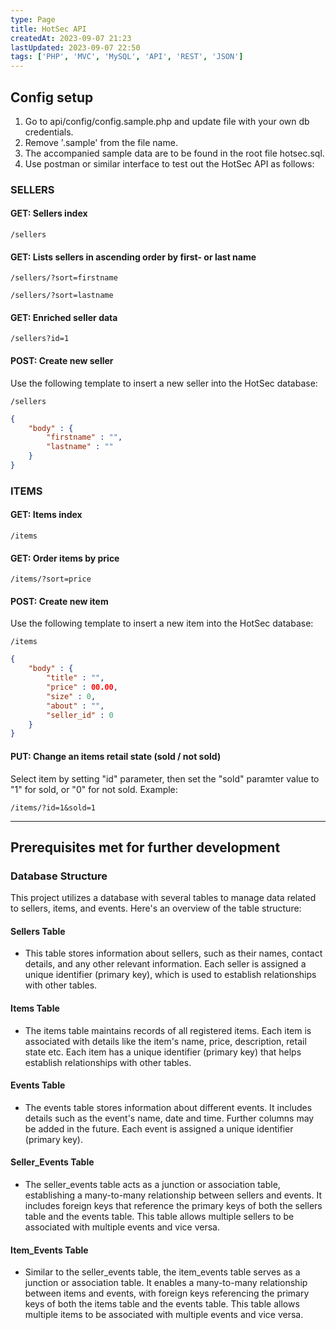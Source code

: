 ```yaml
---
type: Page
title: HotSec API 
createdAt: 2023-09-07 21:23
lastUpdated: 2023-09-07 22:50
tags: ['PHP', 'MVC', 'MySQL', 'API', 'REST', 'JSON']
---
```



## Config setup

1. Go to api/config/config.sample.php and update file with your own db credentials.
2. Remove '.sample' from the file name.
3. The accompanied sample data are to be found in the root file hotsec.sql.
4. Use postman or similar interface to test out the HotSec API as follows:

### SELLERS

#### GET: Sellers index

```text
/sellers
```

#### GET: Lists sellers in ascending order by first- or last name  

```text
/sellers/?sort=firstname
```

```text
/sellers/?sort=lastname
```

#### GET: Enriched seller data

```text
/sellers?id=1
```

#### POST: Create new seller

Use the following template to insert a new seller into the HotSec database:

```text
/sellers
```

```json
{
    "body" : {
        "firstname" : "",
        "lastname" : ""
    }
} 
```

### ITEMS

#### GET: Items index

```text
/items
```

#### GET: Order items by price

```text
/items/?sort=price
```

#### POST: Create new item

Use the following template to insert a new item into the HotSec database:

```text
/items
```

```json
{
    "body" : {
        "title" : "",
        "price" : 00.00,
        "size" : 0,
        "about" : "",
        "seller_id" : 0
    }
}
```

#### PUT: Change an items retail state (sold / not sold)

Select item by setting "id" parameter, then set the "sold" paramter value to "1" for sold, or "0" for not sold. Example:

```text
/items/?id=1&sold=1
```

---

## Prerequisites met for further development

### Database Structure

This project utilizes a database with several tables to manage data related to sellers, items, and events. Here's an overview of the table structure:

#### Sellers Table

- This table stores information about sellers, such as their names, contact details, and any other relevant information. Each seller is assigned a unique identifier (primary key), which is used to establish relationships with other tables.

#### Items Table

- The items table maintains records of all registered items. Each item is associated with details like the item's name, price, description, retail state etc. Each item has a unique identifier (primary key) that helps establish relationships with other tables.

#### Events Table

- The events table stores information about different events. It includes details such as the event's name, date and time. Further columns may be added in the future. Each event is assigned a unique identifier (primary key).

#### Seller_Events Table

- The seller_events table acts as a junction or association table, establishing a many-to-many relationship between sellers and events. It includes foreign keys that reference the primary keys of both the sellers table and the events table. This table allows multiple sellers to be associated with multiple events and vice versa.

#### Item_Events Table

- Similar to the seller_events table, the item_events table serves as a junction or association table. It enables a many-to-many relationship between items and events, with foreign keys referencing the primary keys of both the items table and the events table. This table allows multiple items to be associated with multiple events and vice versa.
